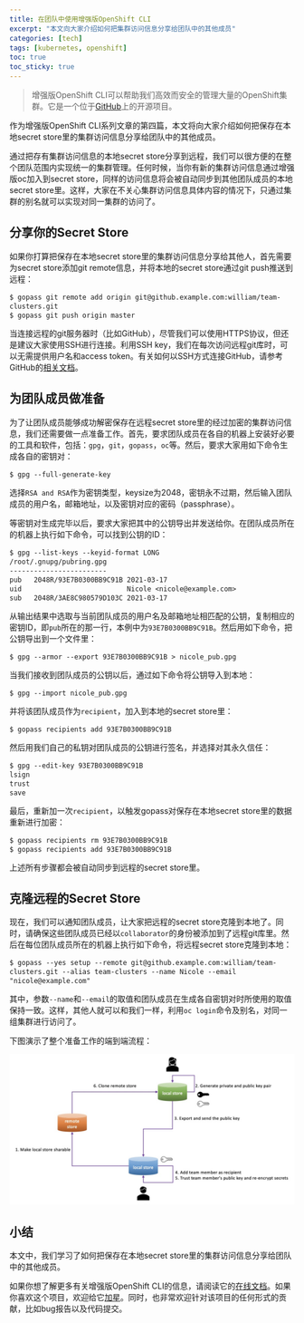 ```yaml
---
title: 在团队中使用增强版OpenShift CLI
excerpt: "本文向大家介绍如何把集群访问信息分享给团队中的其他成员"
categories: [tech]
tags: [kubernetes, openshift]
toc: true
toc_sticky: true
---
```


> 增强版OpenShift CLI可以帮助我们高效而安全的管理大量的OpenShift集群。它是一个位于[GitHub](https://github.com/morningspace/enhanced-oc)上的开源项目。

作为增强版OpenShift CLI系列文章的第四篇，本文将向大家介绍如何把保存在本地secret store里的集群访问信息分享给团队中的其他成员。

通过把存有集群访问信息的本地secret store分享到远程，我们可以很方便的在整个团队范围内实现统一的集群管理。任何时候，当你有新的集群访问信息通过增强版oc加入到secret store，同样的访问信息将会被自动同步到其他团队成员的本地secret store里。这样，大家在不关心集群访问信息具体内容的情况下，只通过集群的别名就可以实现对同一集群的访问了。

## 分享你的Secret Store

如果你打算把保存在本地secret store里的集群访问信息分享给其他人，首先需要为secret store添加git remote信息，并将本地的secret store通过git push推送到远程：
```shell
$ gopass git remote add origin git@github.example.com:william/team-clusters.git
$ gopass git push origin master
```

当连接远程的git服务器时（比如GitHub），尽管我们可以使用HTTPS协议，但还是建议大家使用SSH进行连接。利用SSH key，我们在每次访问远程git库时，可以无需提供用户名和access token。有关如何以SSH方式连接GitHub，请参考GitHub的[相关文档](https://docs.github.com/en/github/authenticating-to-github/connecting-to-github-with-ssh)。

## 为团队成员做准备

为了让团队成员能够成功解密保存在远程secret store里的经过加密的集群访问信息，我们还需要做一点准备工作。首先，要求团队成员在各自的机器上安装好必要的工具和软件，包括：`gpg`，`git`，`gopass`，`oc`等。然后，要求大家用如下命令生成各自的密钥对：
```shell
$ gpg --full-generate-key
```

选择`RSA and RSA`作为密钥类型，keysize为2048，密钥永不过期，然后输入团队成员的用户名，邮箱地址，以及密钥对应的密码（passphrase）。

等密钥对生成完毕以后，要求大家把其中的公钥导出并发送给你。在团队成员所在的机器上执行如下命令，可以找到公钥的ID：
```shell
$ gpg --list-keys --keyid-format LONG
/root/.gnupg/pubring.gpg
------------------------
pub   2048R/93E7B0300BB9C91B 2021-03-17
uid                          Nicole <nicole@example.com>
sub   2048R/3AE8C980579D103C 2021-03-17
```

从输出结果中选取与当前团队成员的用户名及邮箱地址相匹配的公钥，复制相应的密钥ID，即`pub`所在的那一行，本例中为`93E7B0300BB9C91B`。然后用如下命令，把公钥导出到一个文件里：
```shell
$ gpg --armor --export 93E7B0300BB9C91B > nicole_pub.gpg
```

当我们接收到团队成员的公钥以后，通过如下命令将公钥导入到本地：
```shell
$ gpg --import nicole_pub.gpg
```

并将该团队成员作为`recipient`，加入到本地的secret store里：
```shell
$ gopass recipients add 93E7B0300BB9C91B
```

然后用我们自己的私钥对团队成员的公钥进行签名，并选择对其永久信任：
```shell
$ gpg --edit-key 93E7B0300BB9C91B
lsign
trust
save
```

最后，重新加一次`recipient`，以触发gopass对保存在本地secret store里的数据重新进行加密：
```shell
$ gopass recipients rm 93E7B0300BB9C91B
$ gopass recipients add 93E7B0300BB9C91B
```

上述所有步骤都会被自动同步到远程的secret store里。

## 克隆远程的Secret Store

现在，我们可以通知团队成员，让大家把远程的secret store克隆到本地了。同时，请确保这些团队成员已经以`collaborator`的身份被添加到了远程git库里。然后在每位团队成员所在的机器上执行如下命令，将远程secret store克隆到本地：
```shell
$ gopass --yes setup --remote git@github.example.com:william/team-clusters.git --alias team-clusters --name Nicole --email "nicole@example.com"
```

其中，参数`--name`和`--email`的取值和团队成员在生成各自密钥对时所使用的取值保持一致。这样，其他人就可以和我们一样，利用`oc login`命令及别名，对同一组集群进行访问了。

下图演示了整个准备工作的端到端流程：

![](/assets/images/studio/enhanced-oc/enhanced-oc-4.jpg)

## 小结

本文中，我们学习了如何把保存在本地secret store里的集群访问信息分享给团队中的其他成员。

如果你想了解更多有关增强版OpenShift CLI的信息，请阅读它的[在线文档](https://morningspace.github.io/oc/docs/)。如果你喜欢这个项目，欢迎给它[加星](https://github.com/morningspace/oc)。同时，也非常欢迎针对该项目的任何形式的贡献，比如bug报告以及代码提交。
